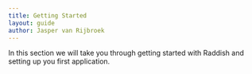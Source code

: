 ```yaml
---
title: Getting Started
layout: guide
author: Jasper van Rijbroek
---
```


In this section we will take you through getting started with Raddish and setting up you first application.